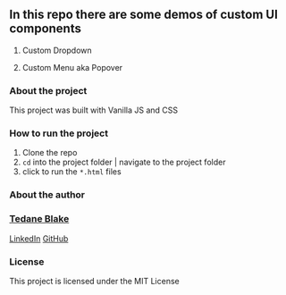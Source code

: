 ## In this repo there are some demos of custom UI components 

1. Custom Dropdown

2. Custom Menu aka Popover



### About the project

This project was built with Vanilla JS and CSS

### How to run the project

1. Clone the repo
2. `cd` into the project folder | navigate to the project folder
3.  click to run the `*.html` files


### About the author

### [Tedane Blake](https://tedtalksbits.github.io/tedaneblakedev/#top)
[LinkedIn](https://www.linkedin.com/in/tedaneblake/)
[GitHub](https://www.github.com/tedtalksbits)


### License

This project is licensed under the MIT License
